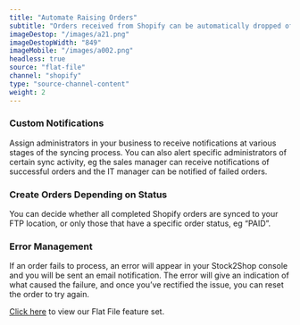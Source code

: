 ```yaml
---
title: "Automate Raising Orders"
subtitle: "Orders received from Shopify can be automatically dropped off at an FTP location as flat files."
imageDestop: "/images/a21.png"
imageDestopWidth: "849"
imageMobile: "/images/a002.png"
headless: true
source: "flat-file"
channel: "shopify"
type: "source-channel-content"
weight: 2
---
```


### Custom Notifications
Assign administrators in your business to receive notifications at various stages of the syncing process. You can also alert specific administrators of certain sync activity, eg the sales manager can receive notifications of successful orders and the IT manager can be notified of failed orders.

### Create Orders Depending on Status
You can decide whether all completed Shopify orders are synced to your FTP location, or only those that have a specific order status, eg “PAID”.

### Error Management
If an order fails to process, an error will appear in your Stock2Shop console and you will be sent an email notification. The error will give an indication of what caused the failure, and once you’ve rectified the issue, you can reset the order to try again.

[Click here](/help/features/flat-file/ "Flat File Features") to view our Flat File feature set.